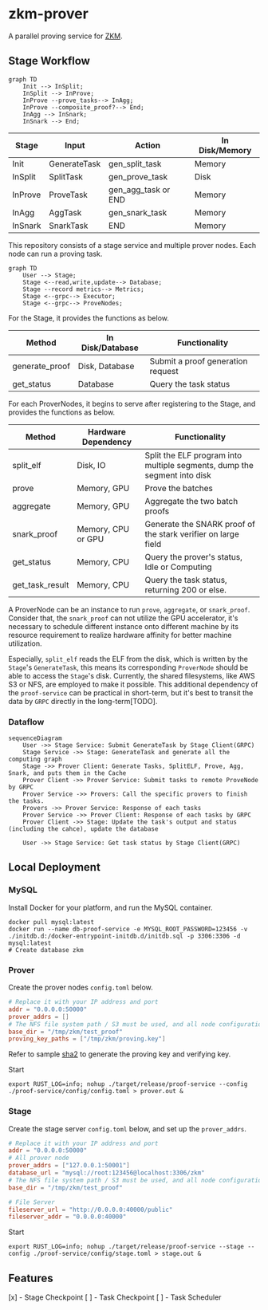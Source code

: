 # zkm-prover
A parallel proving service for [ZKM](https://github.com/zkMIPS/zkm).

## Stage Workflow

```mermaid
graph TD
    Init --> InSplit;
    InSplit --> InProve;
    InProve --prove_tasks--> InAgg;
    InProve --composite_proof?--> End;
    InAgg --> InSnark;
    InSnark --> End;
```


| Stage    | Input        | Action                | In Disk/Memory |
|----------|--------------|-----------------------|----------------|
| Init     | GenerateTask | gen_split_task        | Memory         |
| InSplit  | SplitTask    | gen_prove_task        | Disk           |
| InProve  | ProveTask    | gen_agg_task or END   | Memory         |
| InAgg    | AggTask      | gen_snark_task        | Memory         |
| InSnark  | SnarkTask    | END                   | Memory         |


This repository consists of a stage service and multiple prover nodes. Each node can run a proving task. 

```mermaid
graph TD
    User --> Stage;
    Stage <--read,write,update--> Database;
    Stage --record metrics--> Metrics;
    Stage <--grpc--> Executor; 
    Stage <--grpc--> ProveNodes; 
```

For the Stage, it provides the functions as below.

| Method         | In Disk/Database | Functionality                     |
|----------------|------------------|-----------------------------------|
| generate_proof | Disk, Database   | Submit a proof generation request |  
| get_status     | Database        | Query the task status            | 

For each ProverNodes, it begins to serve after registering to the Stage, and provides the functions as below.

| Method          | Hardware Dependency | Functionality                                                            |
|-----------------|---------------------|--------------------------------------------------------------------------|
| split_elf       | Disk, IO            | Split the ELF program into multiple segments, dump the segment into disk |  
| prove           | Memory, GPU         | Prove the batches                                                        |
| aggregate       | Memory, GPU         | Aggregate the two batch proofs                                           |
| snark_proof     | Memory, CPU or GPU  | Generate the SNARK proof of the stark verifier on large field            |
| get_status      | Memory, CPU         | Query the prover's status, Idle or Computing                             | 
| get_task_result | Memory, CPU         | Query the task status, returning 200 or else.                            | 

A ProverNode can be an instance to run `prove`, `aggregate`, or `snark_proof`. Consider that, the `snark_proof` can not utilize the GPU accelerator,
it's necessary to schedule different instance onto different machine by its resource requirement to realize hardware affinity for better machine utilization.

Especially, `split_elf` reads the ELF from the disk, which is written by the `Stage`'s `GenerateTask`, this means its corresponding `ProverNode` should be able to access the `Stage`'s disk. Currently, the shared filesystems, like AWS S3 or NFS, are employed to make it possible. 
This additional dependency of the `proof-service` can be practical in short-term, but it's best to transit the data by `GRPC` directly in the long-term[TODO]. 

### Dataflow

```mermaid
sequenceDiagram
    User ->> Stage Service: Submit GenerateTask by Stage Client(GRPC)
    Stage Service ->> Stage: GenerateTask and generate all the computing graph
    Stage ->> Prover Client: Generate Tasks, SplitELF, Prove, Agg, Snark, and puts them in the Cache
    Prover Client ->> Prover Service: Submit tasks to remote ProveNode by GRPC
    Prover Service ->> Provers: Call the specific provers to finish the tasks.
    Provers ->> Prover Service: Response of each tasks
    Prover Service ->> Prover Client: Response of each tasks by GRPC
    Prover Client ->> Stage: Update the task's output and status (including the cahce), update the database
    
    User ->> Stage Service: Get task status by Stage Client(GRPC)
```

## Local Deployment

### MySQL

Install Docker for your platform, and run the MySQL container.
```aiignore
docker pull mysql:latest
docker run --name db-proof-service -e MYSQL_ROOT_PASSWORD=123456 -v ./initdb.d:/docker-entrypoint-initdb.d/initdb.sql -p 3306:3306 -d mysql:latest
# Create database zkm

```

### Prover

Create the prover nodes `config.toml` below.

```toml
# Replace it with your IP address and port
addr = "0.0.0.0:50000"
prover_addrs = []
# The NFS file system path / S3 must be used, and all node configurations must be the same
base_dir = "/tmp/zkm/test_proof"
proving_key_paths = ["/tmp/zkm/proving.key"]
```

Refer to sample [sha2](https://github.com/zkMIPS/zkm/blob/main/recursion/src/lib.rs#L165) to generate the proving key and verifying key.


Start
```
export RUST_LOG=info; nohup ./target/release/proof-service --config ./proof-service/config/config.toml > prover.out &
```

### Stage

Create the stage server `config.toml` below, and set up the `prover_addrs`. 

```toml
# Replace it with your IP address and port
addr = "0.0.0.0:50000"
# All prover node 
prover_addrs = ["127.0.0.1:50001"]
database_url = "mysql://root:123456@localhost:3306/zkm"
# The NFS file system path / S3 must be used, and all node configurations must be the same
base_dir = "/tmp/zkm/test_proof"

# File Server
fileserver_url = "http://0.0.0.0:40000/public"
fileserver_addr = "0.0.0.0:40000"
```

Start
```
export RUST_LOG=info; nohup ./target/release/proof-service --stage --config ./proof-service/config/stage.toml > stage.out &
```

## Features

[x] - Stage Checkpoint
[  ] - Task Checkpoint
[  ] - Task Scheduler
